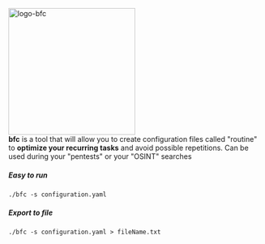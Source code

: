 <a href="https://ibb.co/kc5c7yc"><img src="https://i.ibb.co/F7m7rW7/logo-bfc.png" alt="logo-bfc" border="0" width="250"></a><br />
**bfc** is a tool that will allow you to create configuration files called "routine" to **optimize your recurring tasks** and avoid possible repetitions.
Can be used during your "pentests" or your "OSINT" searches


##### Easy to run
```
./bfc -s configuration.yaml
```

##### Export to file
```
./bfc -s configuration.yaml > fileName.txt
```
